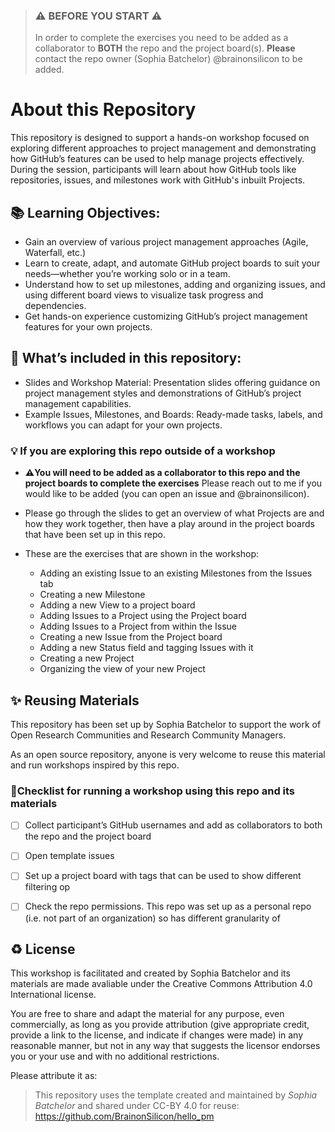 > ### ⚠️ **BEFORE YOU START** ⚠️
> In order to complete the exercises you need to be added as a collaborator to **BOTH** the repo and the project board(s).
> **Please** contact the repo owner (Sophia Batchelor) @brainonsilicon to be added. 


# About this Repository

This repository is designed to support a hands-on workshop focused on exploring different approaches to project management and demonstrating how GitHub’s features can be used to help manage projects effectively. During the session, participants will learn about how GitHub tools like repositories, issues, and milestones work with GitHub's inbuilt Projects. 

## 📚 Learning Objectives: 
* Gain an overview of various project management approaches (Agile, Waterfall, etc.)
* Learn to create, adapt, and automate GitHub project boards to suit your needs—whether you’re working solo or in a team.
* Understand how to set up milestones, adding and organizing issues, and using different board views to visualize task progress and dependencies.
* Get hands-on experience customizing GitHub’s project management features for your own projects.

## 🧰 What’s included in this repository:
* Slides and Workshop Material: Presentation slides offering guidance on project management styles and demonstrations of GitHub’s project management capabilities.
* Example Issues, Milestones, and Boards: Ready-made tasks, labels, and workflows you can adapt for your own projects.


### 💡 If you are exploring this repo outside of a workshop
* **⚠️You will need to be added as a collaborator to this repo and the project boards to complete the exercises** Please reach out to me if you would like to be added (you can open an issue and @brainonsilicon).
* Please go through the slides to get an overview of what Projects are and how they work together, then have a play around in the project boards that have been set up in this repo.

* These are the exercises that are shown in the workshop:
  * Adding an existing Issue to an existing Milestones from the Issues tab 
  * Creating a new Milestone
  * Adding a new View to a project board
  * Adding Issues to a Project using the Project board
  * Adding Issues to a Project from within the Issue
  * Creating a new Issue from the Project board
  * Adding a new Status field and tagging Issues with it
  * Creating a new Project
  * Organizing the view of your new Project


✨ Reusing Materials
---
This repository has been set up by Sophia Batchelor to support the work of Open Research Communities and Research Community Managers. 

As an open source repository, anyone is very welcome to reuse this material and run workshops inspired by this repo.


### 🎯Checklist for running a workshop using this repo and its materials
- [ ] Collect participant’s GitHub usernames and add as collaborators to both the repo and the project board
- [ ] Open template issues
- [ ] Set up a project board with tags that can be used to show different filtering op
- [ ] Check the repo permissions. This repo was set up as a personal repo (i.e. not part of an organization) so has different granularity of 



♻️ License
---

This workshop is facilitated and created by Sophia Batchelor and its materials are made avaliable under the Creative Commons Attribution 4.0 International license.

You are free to share and adapt the material for any purpose, even commercially, as long as you provide attribution (give appropriate credit, provide a link to the license, and indicate if changes were made) in any reasonable manner, but not in any way that suggests the licensor endorses you or your use and with no additional restrictions.

 Please attribute it as:
> This repository uses the template created and maintained by *Sophia Batchelor* and shared under CC-BY 4.0 for reuse: https://github.com/BrainonSilicon/hello_pm

